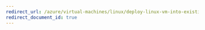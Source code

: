 ```yaml
---
redirect_url: /azure/virtual-machines/linux/deploy-linux-vm-into-existing-vnet-using-cli
redirect_document_id: true
---
```

